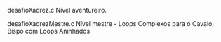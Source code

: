 desafioXadrez.c Nível aventureiro.

desafioXadrezMestre.c Nível mestre - Loops Complexos para o Cavalo, Bispo com Loops Aninhados
